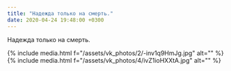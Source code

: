 ```yaml
---
title: "Надежда только на смерть."
date: 2020-04-24 19:48:00 +0300
---
```


Надежда только на смерть.


{% include media.html f="/assets/vk_photos/2/-inv1q9HmJg.jpg" alt="" %}
{% include media.html f="/assets/vk_photos/4/ivZ1ioHXXtA.jpg" alt="" %}
